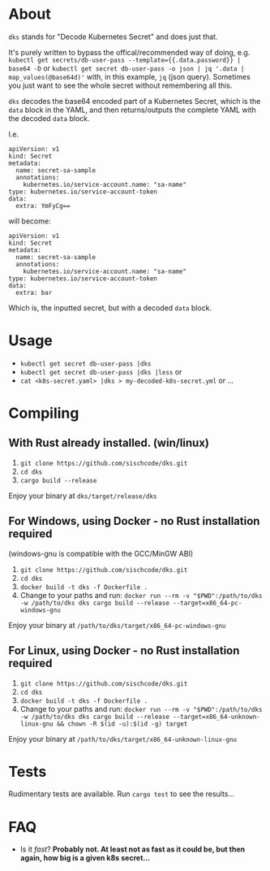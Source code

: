 # About
`dks` stands for "Decode Kubernetes Secret" and does just that.

It's purely written to bypass the offical/recommended way of doing, e.g. `kubectl get secrets/db-user-pass --template={{.data.password}} | base64 -D` or `kubectl get secret db-user-pass -o json | jq '.data | map_values(@base64d)'` with, in this example, `jq` (json query). Sometimes you just want to see the whole secret without remembering all this.

`dks` decodes the base64 encoded part of a Kubernetes Secret, which is the `data` block in the YAML, and then returns/outputs the complete YAML with the decoded `data` block. 

I.e. 
```
apiVersion: v1
kind: Secret
metadata:
  name: secret-sa-sample
  annotations:
    kubernetes.io/service-account.name: "sa-name"
type: kubernetes.io/service-account-token
data:
  extra: YmFyCg==
```
will become:
```
apiVersion: v1
kind: Secret
metadata:
  name: secret-sa-sample
  annotations:
    kubernetes.io/service-account.name: "sa-name"
type: kubernetes.io/service-account-token
data:
  extra: bar
```
Which is, the inputted secret, but with a decoded `data` block.

# Usage
* `kubectl get secret db-user-pass |dks`
* `kubectl get secret db-user-pass |dks |less` or 
* `cat <k8s-secret.yaml> |dks > my-decoded-k8s-secret.yml` or ...

# Compiling
## With Rust already installed. (win/linux)
1. `git clone https://github.com/sischcode/dks.git`
2. `cd dks`
3. `cargo build --release`

Enjoy your binary at `dks/target/release/dks`

## For Windows, using Docker - no Rust installation required
(windows-gnu is compatible with the GCC/MinGW ABI)
1. `git clone https://github.com/sischcode/dks.git`
2. `cd dks`
3. `docker build -t dks -f Dockerfile .`
4. Change to your paths and run: `docker run --rm -v "$PWD":/path/to/dks -w /path/to/dks dks cargo build --release --target=x86_64-pc-windows-gnu`

Enjoy your binary at `/path/to/dks/target/x86_64-pc-windows-gnu`

## For Linux, using Docker - no Rust installation required
1. `git clone https://github.com/sischcode/dks.git`
2. `cd dks`
3. `docker build -t dks -f Dockerfile .`
4. Change to your paths and run: `docker run --rm -v "$PWD":/path/to/dks -w /path/to/dks dks cargo build --release --target=x86_64-unknown-linux-gnu && chown -R $(id -u):$(id -g) target`

Enjoy your binary at `/path/to/dks/target/x86_64-unknown-linux-gnu`

# Tests
Rudimentary tests are available. Run `cargo test` to see the results...

# FAQ
* Is it _fast_? **Probably not. At least not as fast as it could be, but then again, how big is a given k8s secret...**